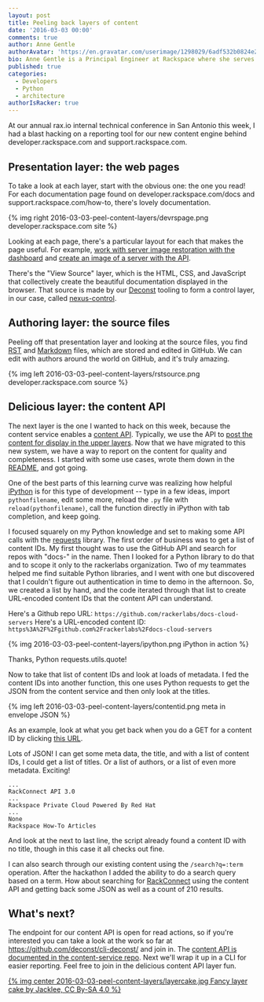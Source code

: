 ```yaml
---
layout: post
title: Peeling back layers of content
date: '2016-03-03 00:00'
comments: true
author: Anne Gentle
authorAvatar: 'https://en.gravatar.com/userimage/1298029/6adf532b0824e2fe4cd8feab84f6b98e.jpg'
bio: Anne Gentle is a Principal Engineer at Rackspace where she serves on the OpenStack Technical Committee and advocates for cloud users.
published: true
categories:
  - Developers
  - Python
  - architecture
authorIsRacker: true
---
```


At our annual rax.io internal technical conference in San Antonio this week, I had a blast hacking on a reporting tool for our new content engine behind developer.rackspace.com and support.rackspace.com.

<!-- more -->

## Presentation layer: the web pages

To take a look at each layer, start with the obvious one: the one you read! For each documentation page found on developer.rackspace.com/docs and support.rackspace.com/how-to, there's lovely documentation.

{% img right 2016-03-03-peel-content-layers/devrspage.png developer.rackspace.com site %}

Looking at each page, there's a particular layout for each that makes the page useful. For example, [work with server image restoration with the dashboard](
https://support.rackspace.com/how-to/create-an-image-of-a-server-and-restore-a-server-from-a-saved-image/)
and [create an image of a server with the API](
https://developer.rackspace.com/docs/cloud-servers/v2/developer-guide/#create-image-of-specified-server).

There's the "View Source" layer, which is the HTML, CSS, and JavaScript that collectively create the beautiful documentation displayed in the browser. That source is made by our [Deconst](https://github.com/deconst/) tooling to form a control layer, in our case, called [nexus-control](https://github.com/rackerlabs/nexus-control).

## Authoring layer: the source files

Peeling off that presentation layer and looking at the source files, you find [RST](https://raw.githubusercontent.com/rackerlabs/docs-cloud-servers/master/api-docs/api-operations/methods/post-create-image-of-specified-server-servers-server-id-actions.rst) and [Markdown](https://raw.githubusercontent.com/rackerlabs/rackspace-how-to/master/content/cloud-servers/create-an-image-of-a-server-and-restore-a-server-from-a-saved-image.md) files, which are stored and edited in GitHub. We can edit with authors around the world on GitHub, and it's truly amazing.

{% img left 2016-03-03-peel-content-layers/rstsource.png developer.rackspace.com source %}

## Delicious layer: the content API

The next layer is the one I wanted to hack on this week, because the content service enables a [content API](https://github.com/deconst/content-service#api). Typically, we use the API to [post the content for display in the upper layers](https://deconst.horse/developing/architecture/#lifecycle-of-an-http-request). Now that we have migrated to this new system, we have a way to report on the content for quality and completeness. I started with some use cases, wrote them down in the [README](https://github.com/deconst/cli-deconst/blob/master/README.md), and got going.

One of the best parts of this learning curve was realizing how helpful [iPython](http://ipython.org/install.html) is for this type of development -- type in a few ideas, import `pythonfilename`, edit some more, reload the `.py` file with `reload(pythonfilename)`, call the function directly in iPython with tab completion, and keep going.

I focused squarely on my Python knowledge and set to making some API calls with the [requests](http://docs.python-requests.org/) library. The first order of business was to get a list of content IDs. My first thought was to use the GitHub API and search for repos with "docs-" in the name. Then I looked for a Python library to do that and to scope it only to the rackerlabs organization. Two of my teammates helped me find suitable Python libraries, and I went with one but discovered that I couldn't figure out authentication in time to demo in the afternoon. So, we created a list by hand, and the code iterated through that list to create URL-encoded content IDs that the content API can understand.

Here's a Github repo URL:
`https://github.com/rackerlabs/docs-cloud-servers`
Here's a URL-encoded content ID:
`https%3A%2F%2Fgithub.com%2Frackerlabs%2Fdocs-cloud-servers`

{% img 2016-03-03-peel-content-layers/ipython.png iPython in action %}

Thanks, Python requests.utils.quote!

Now to take that list of content IDs and look at loads of metadata. I fed the content IDs into another function, this one uses Python requests to get the JSON from the content service and then only look at the titles.

{% img left 2016-03-03-peel-content-layers/contentid.png meta in envelope JSON %}

As an example, look at what you get back when you do a GET for a content ID by clicking [this URL](https://developer.rackspace.com:9000/content/https%3A%2F%2Fgithub.com%2Frackerlabs%2Fdocs-cloud-big-data).

Lots of JSON! I can get some meta data, the title, and with a list of content IDs, I could get a list of titles. Or a list of authors, or a list of even more metadata. Exciting!

<div class="clearfix"></div>

```
...
RackConnect API 3.0
...
Rackspace Private Cloud Powered By Red Hat
...
None
Rackspace How-To Articles
```

And look at the next to last line, the script already found a content ID with no title, though in this case it all checks out fine.

I can also search through our existing content using the `/search?q=:term` operation. After the hackathon I added the ability to do a search query based on a term. How about searching for [RackConnect](https://developer.rackspace.com:9000/search?q=rackconnect) using the content API and getting back some JSON as well as a count of 210 results.

## What's next?

The endpoint for our content API is open for read actions, so if you're interested you can take a look at the work so far at https://github.com/deconst/cli-deconst/ and join in. The [content API is documented in the content-service repo](https://github.com/deconst/content-service#api). Next we'll wrap it up in a CLI for easier reporting. Feel free to join in the delicious content API layer fun.

<a href="https://commons.wikimedia.org/w/index.php?curid=37028602">
{% img center 2016-03-03-peel-content-layers/layercake.jpg Fancy layer cake by Jacklee, CC By-SA 4.0 %}
</a>

